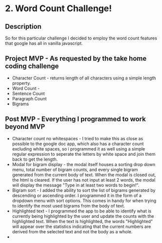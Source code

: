 # 2. Word Count Challenge!

## Description
So for this particular challenge I decided to employ the word count features that google has all in vanilla javascript.

## Project MVP - As requested by the take home coding challenge
* Character Count - returns length of all characters using a simple length property.
* Word Count - 
* Sentence Count
* Paragraph Count
* Bigrams

## Post MVP - Everything I programmed to work beyond MVP
* Character count no whitespaces - I tried to make this as close as possible to the google doc app, which also has a character count excluding white spaces, so i programmed it as well using a simple regular expression to seperate the letters by white space and join them back to get the length.
* Modal for bigram display - the modal itself houses a sorting drop down menu, total number of bigram counts, and every single bigram generated from the current body of text. When the modal is closed out, the html is cleared. If the user has not input at least 2 words, the modal will display the message "Type in at least two words to begin!".
* Bigram sort - I added the ability to sort the list of bigrams generated by descending or ascending order. I programmed it in the form of a dropdown menu with sort options. This comes in handy for when trying to identify the most used bigrams from the body of text.
* Highlighted text - I programmed the app to be able to identify what is currently being highlighted by the user and update the counts with the highlighted text. When the text is highlighted, the words "Highlighted" will appear over the statistics indicating that the current numbers are derived from the selected text and not the body as a whole.
*  
